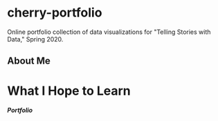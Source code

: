 # cherry-portfolio
Online portfolio collection of data visualizations for "Telling Stories with Data," Spring 2020. 

## About Me 

# What I Hope to Learn

##### Portfolio
